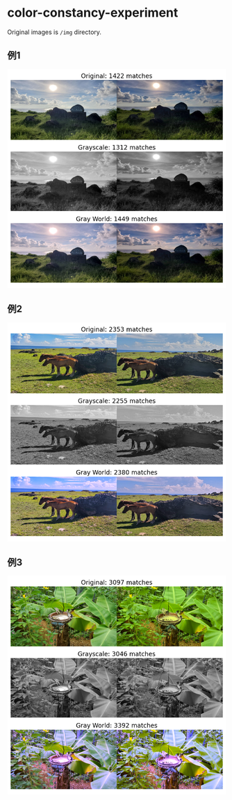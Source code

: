 # color-constancy-experiment

Original images is `/img` directory.  

## 例1

![result 1](result/1.png)

## 例2

![result 2](result/2.png)

## 例3

![result 3](result/3.png)
